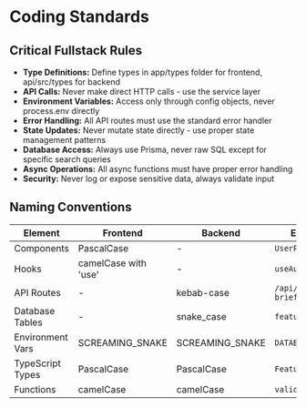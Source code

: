 # Coding Standards

## Critical Fullstack Rules
- **Type Definitions:** Define types in app/types folder for frontend, api/src/types for backend
- **API Calls:** Never make direct HTTP calls - use the service layer
- **Environment Variables:** Access only through config objects, never process.env directly
- **Error Handling:** All API routes must use the standard error handler
- **State Updates:** Never mutate state directly - use proper state management patterns
- **Database Access:** Always use Prisma, never raw SQL except for specific search queries
- **Async Operations:** All async functions must have proper error handling
- **Security:** Never log or expose sensitive data, always validate input

## Naming Conventions

| Element | Frontend | Backend | Example |
|---------|----------|---------|---------|
| Components | PascalCase | - | `UserProfile.tsx` |
| Hooks | camelCase with 'use' | - | `useAuth.ts` |
| API Routes | - | kebab-case | `/api/feature-briefs` |
| Database Tables | - | snake_case | `feature_briefs` |
| Environment Vars | SCREAMING_SNAKE | SCREAMING_SNAKE | `DATABASE_URL` |
| TypeScript Types | PascalCase | PascalCase | `FeatureBrief` |
| Functions | camelCase | camelCase | `validateBrief()` |
